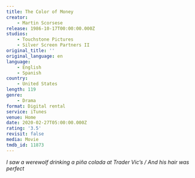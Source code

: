 ```yaml
---
title: The Color of Money
creator:
    - Martin Scorsese
release: 1986-10-17T00:00:00.000Z
studios:
    - Touchstone Pictures
    - Silver Screen Partners II
original_title: ''
original_language: en
language:
    - English
    - Spanish
country:
    - United States
length: 119
genre:
    - Drama
format: Digital rental
service: iTunes
venue: Home
date: 2020-02-27T05:00:00.000Z
rating: '3.5'
revisit: false
media: Movie
tmdb_id: 11873
---
```


<i>I saw a werewolf drinking a piña colada at Trader Vic’s / And his hair was perfect</i>
